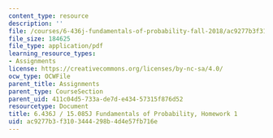 ```yaml
---
content_type: resource
description: ''
file: /courses/6-436j-fundamentals-of-probability-fall-2018/ac9277b3f3103444298b4d4e57fb716e_MIT6_436JF18_hw1.pdf
file_size: 184625
file_type: application/pdf
learning_resource_types:
- Assignments
license: https://creativecommons.org/licenses/by-nc-sa/4.0/
ocw_type: OCWFile
parent_title: Assignments
parent_type: CourseSection
parent_uid: 411c04d5-733a-de7d-e434-57315f876d52
resourcetype: Document
title: 6.436J / 15.085J Fundamentals of Probability, Homework 1
uid: ac9277b3-f310-3444-298b-4d4e57fb716e
---
```

